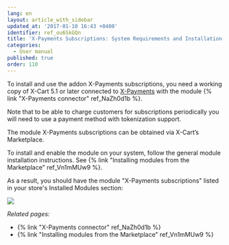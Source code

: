 ```yaml
---
lang: en
layout: article_with_sidebar
updated_at: '2017-01-10 16:43 +0400'
identifier: ref_ou6SkGQn
title: 'X-Payments Subscriptions: System Requirements and Installation'
categories:
  - User manual
published: true
order: 110
---
```

To install and use the addon X-Payments subscriptions, you need a working copy of X-Cart 5.1 or later connected to [X-Payments](https://www.x-payments.com/help/Main_Page) with the module {% link "X-Payments connector" ref_NaZh0d1b %}.

Note that to be able to charge customers for subscriptions periodically you will need to use a payment method with tokenization support. 

The module X-Payments subscriptions can be obtained via X-Cart’s Marketplace.

To install and enable the module on your system, follow the general module installation instructions. See {% link "Installing modules from the Marketplace" ref_Vn1mMUw9 %}.

As a result, you should have the module "X-Payments subscriptions" listed in your store's Installed Modules section:

![]({{site.baseurl}}/attachments/8750957/8719603.png)

_Related pages:_

*   {% link "X-Payments connector" ref_NaZh0d1b %} 
*   {% link "Installing modules from the Marketplace" ref_Vn1mMUw9 %}

